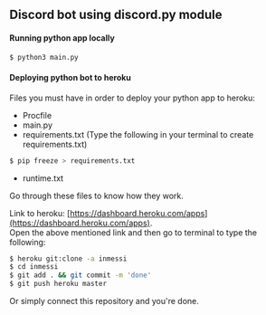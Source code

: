 
## Discord bot using discord.py module

#### Running python app locally
```sh
$ python3 main.py
```

#### Deploying python bot to heroku
Files you must have in order to deploy your python app to heroku:
- Procfile 
- main.py
- requirements.txt (Type the following in your terminal to create requirements.txt)
```sh
$ pip freeze > requirements.txt
```
- runtime.txt
 
Go through these files to know how they work. 

Link to heroku: [https://dashboard.heroku.com/apps](https://dashboard.heroku.com/apps). <br/>
Open the above mentioned link and then go to terminal to type the following:
```sh
$ heroku git:clone -a inmessi
$ cd inmessi
$ git add . && git commit -m 'done'
$ git push heroku master 
```
Or simply connect this repository and you're done.

